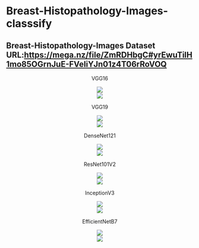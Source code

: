 # Breast-Histopathology-Images-classsify
Breast-Histopathology-Images Dataset URL:https://mega.nz/file/ZmRDHbgC#yrEwuTilH1mo85OGrnJuE-FVeIiYJn01z4T06rRoVOQ
----------------------------

<p align="center">VGG16</font></p>
<div align="center">
<img src="https://github.com/wade0125/Breast-Histopathology-Images-classsify/blob/main/img/Training_history%20VGG16.png">
</div>

<div align="center">
<img src="https://github.com/wade0125/Breast-Histopathology-Images-classsify/blob/main/img/VGG16%20predict%20confusion%20matrix.png">
</div>
<p align="center">VGG19</font></p>
<div align="center">
<img src="https://github.com/wade0125/Breast-Histopathology-Images-classsify/blob/main/img/Training_history%20VGG19.png">
</div>
<div align="center">
<img src="https://github.com/wade0125/Breast-Histopathology-Images-classsify/blob/main/img/VGG19%20predict%20confusion%20matrix.png">
</div>

<p align="center">DenseNet121</font></p>
<div align="center">
<img src="https://github.com/wade0125/Breast-Histopathology-Images-classsify/blob/main/img/Training_history%20DenseNet121.png">
</div>
<div align="center">
<img src="https://github.com/wade0125/Breast-Histopathology-Images-classsify/blob/main/img/DenseNet121%20predict%20confusion%20matrix.png">
</div>

<p align="center">ResNet101V2</font></p>
<div align="center">
<img src="https://github.com/wade0125/Breast-Histopathology-Images-classsify/blob/main/img/Training_history%20ResNet101V2.png">
</div>
<div align="center">
<img src="https://github.com/wade0125/Breast-Histopathology-Images-classsify/blob/main/img/ResNet101V2%20predict%20confusion%20matrix.png">
</div>

<p align="center">InceptionV3</font></p>
<div align="center">
<img src="https://github.com/wade0125/Breast-Histopathology-Images-classsify/blob/main/img/Training_history%20InceptionV3.png">
</div>
<div align="center">
<img src="https://github.com/wade0125/Breast-Histopathology-Images-classsify/blob/main/img/InceptionV3%20predict%20confusion%20matrix.png">
</div>

<p align="center">EfficientNetB7</font></p>
<div align="center">
<img src="https://github.com/wade0125/Breast-Histopathology-Images-classsify/blob/main/img/Training_history%20EfficientNetB7.png">
</div>
<div align="center">
<img src="https://github.com/wade0125/Breast-Histopathology-Images-classsify/blob/main/img/EfficientNetB7%20predict%20confusion%20matrix.png">
</div>





 
